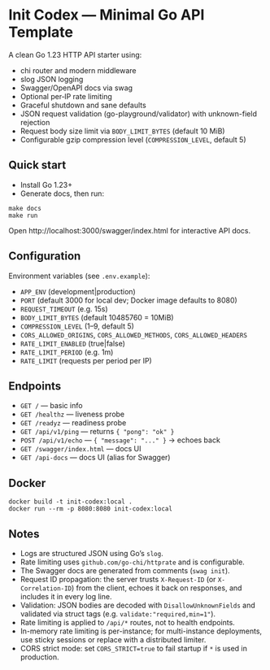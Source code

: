 Init Codex — Minimal Go API Template
===================================

A clean Go 1.23 HTTP API starter using:

- chi router and modern middleware
- slog JSON logging
- Swagger/OpenAPI docs via swag
- Optional per‑IP rate limiting
- Graceful shutdown and sane defaults
- JSON request validation (go-playground/validator) with unknown-field rejection
- Request body size limit via `BODY_LIMIT_BYTES` (default 10 MiB)
- Configurable gzip compression level (`COMPRESSION_LEVEL`, default 5)

Quick start
-----------

- Install Go 1.23+
- Generate docs, then run:

```
make docs
make run
```

Open http://localhost:3000/swagger/index.html for interactive API docs.

Configuration
-------------

Environment variables (see `.env.example`):

- `APP_ENV` (development|production)
- `PORT` (default 3000 for local dev; Docker image defaults to 8080)
- `REQUEST_TIMEOUT` (e.g. 15s)
- `BODY_LIMIT_BYTES` (default 10485760 = 10MiB)
- `COMPRESSION_LEVEL` (1–9, default 5)
- `CORS_ALLOWED_ORIGINS`, `CORS_ALLOWED_METHODS`, `CORS_ALLOWED_HEADERS`
- `RATE_LIMIT_ENABLED` (true|false)
- `RATE_LIMIT_PERIOD` (e.g. 1m)
- `RATE_LIMIT` (requests per period per IP)

Endpoints
---------

- `GET /` — basic info
- `GET /healthz` — liveness probe
- `GET /readyz` — readiness probe
- `GET /api/v1/ping` — returns `{ "pong": "ok" }`
- `POST /api/v1/echo` — `{ "message": "..." }` → echoes back
- `GET /swagger/index.html` — docs UI
- `GET /api-docs` — docs UI (alias for Swagger)

Docker
------

```
docker build -t init-codex:local .
docker run --rm -p 8080:8080 init-codex:local
```

Notes
-----

- Logs are structured JSON using Go’s `slog`.
- Rate limiting uses `github.com/go-chi/httprate` and is configurable.
- The Swagger docs are generated from comments (`swag init`).
- Request ID propagation: the server trusts `X-Request-ID` (or `X-Correlation-ID`) from the client, echoes it back on responses, and includes it in every log line.
- Validation: JSON bodies are decoded with `DisallowUnknownFields` and validated via struct tags (e.g. `validate:"required,min=1"`).
- Rate limiting is applied to `/api/*` routes, not to health endpoints.
- In-memory rate limiting is per-instance; for multi-instance deployments, use sticky sessions or replace with a distributed limiter.
- CORS strict mode: set `CORS_STRICT=true` to fail startup if `*` is used in production.
